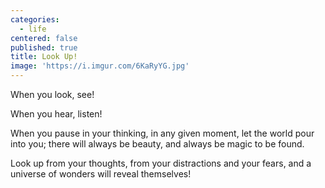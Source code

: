 ```yaml
---
categories:
  - life
centered: false
published: true
title: Look Up!
image: 'https://i.imgur.com/6KaRyYG.jpg'
---
```

When you look,
see!

When you hear,
listen!

When you pause in your thinking,
in any given moment,
let the world pour into you;
there will always be beauty,
and always be magic
to be found.

Look up from your thoughts,
from your distractions 
and your fears,
and a universe of wonders
will reveal themselves!
